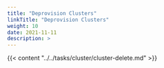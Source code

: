 ```yaml
---
title: "Deprovision Clusters"
linkTitle: "Deprovision Clusters"
weight: 10
date: 2021-11-11
description: >  
---
```


{{< content "../../tasks/cluster/cluster-delete.md" >}}

